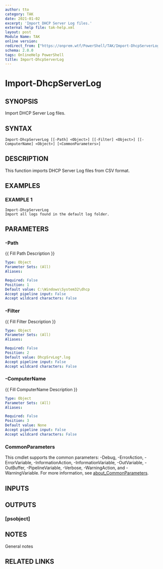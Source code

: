 ```yaml
---
author: tto
category: TAK
date: 2021-01-02
excerpt: 'Import DHCP Server Log files.'
external help file: tak-help.xml
layout: post
Module Name: TAK
online version:
redirect_from: ["https://onprem.wtf/PowerShell/TAK/Import-DhcpServerLog", "https://onprem.wtf/PowerShell/TAK/import-dhcpserverlog"]
schema: 2.0.0
tags: OnlineHelp PowerShell
title: Import-DhcpServerLog
---
```


# Import-DhcpServerLog

## SYNOPSIS
Import DHCP Server Log files.

## SYNTAX

```
Import-DhcpServerLog [[-Path] <Object>] [[-Filter] <Object>] [[-ComputerName] <Object>] [<CommonParameters>]
```

## DESCRIPTION
This function imports DHCP Server Log files from CSV format.

## EXAMPLES

### EXAMPLE 1
```
Import-DhcpServerLog
Import all logs found in the default log folder.
```

## PARAMETERS

### -Path
{{ Fill Path Description }}

```yaml
Type: Object
Parameter Sets: (All)
Aliases:

Required: False
Position: 1
Default value: C:\Windows\System32\dhcp
Accept pipeline input: False
Accept wildcard characters: False
```

### -Filter
{{ Fill Filter Description }}

```yaml
Type: Object
Parameter Sets: (All)
Aliases:

Required: False
Position: 2
Default value: DhcpSrvLog*.log
Accept pipeline input: False
Accept wildcard characters: False
```

### -ComputerName
{{ Fill ComputerName Description }}

```yaml
Type: Object
Parameter Sets: (All)
Aliases:

Required: False
Position: 3
Default value: None
Accept pipeline input: False
Accept wildcard characters: False
```

### CommonParameters
This cmdlet supports the common parameters: -Debug, -ErrorAction, -ErrorVariable, -InformationAction, -InformationVariable, -OutVariable, -OutBuffer, -PipelineVariable, -Verbose, -WarningAction, and -WarningVariable. For more information, see [about_CommonParameters](http://go.microsoft.com/fwlink/?LinkID=113216).

## INPUTS

### <none>
## OUTPUTS

### [psobject]
## NOTES
General notes

## RELATED LINKS
